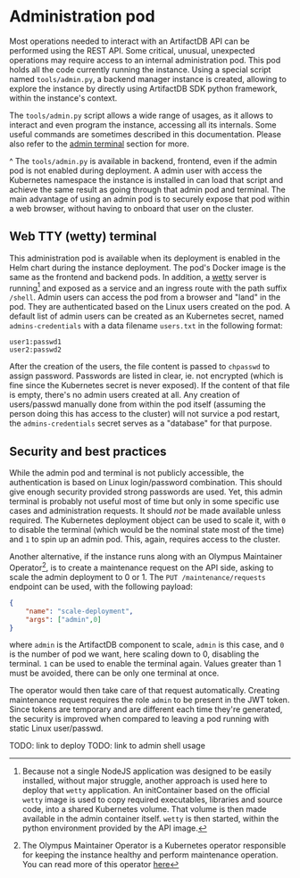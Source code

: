 # Administration pod

Most operations needed to interact with an ArtifactDB API can be performed using the REST API. Some critical, unusual,
unexpected operations may require access to an internal administration pod. This pod holds all the code currently
running the instance. Using a special script named `tools/admin.py`, a backend manager instance is created, allowing
to explore the instance by directly using ArtifactDB SDK python framework, within the instance's context.

The `tools/admin.py` script allows a wide range of usages, as it allows to interact and even program the instance,
accessing all its internals. Some useful commands are sometimes described in this documentation. Please also refer to
the [admin terminal](../usage/admin) section for more.

^ The `tools/admin.py` is available in backend, frontend, even if the admin pod is not enabled during deployment. A
admin user with access the Kubernetes namespace the instance is installed in can load that script and achieve the same
result as going through that admin pod and terminal. The main advantage of using an admin pod is to securely expose that
pod within a web browser, without having to onboard that user on the cluster.

## Web TTY (wetty) terminal

This administration pod is available when its deployment is enabled in the Helm chart during the instance deployment.
The pod's Docker image is the same as the frontend and backend pods. In addition, a
[wetty](https://github.com/butlerx/wetty) server is running[^1] and exposed as a service and an ingress route with the
path suffix `/shell`. Admin users can access the pod from a browser and "land" in the pod. They are authenticated based
on the Linux users created on the pod. A default list of admin users can be created as an Kubernetes secret, named
`admins-credentials` with a data filename `users.txt` in the following format:

```
user1:passwd1
user2:passwd2
```

After the creation of the users, the file content is passed to `chpasswd` to assign password. Passwords are listed in
clear, ie. not encrypted (which is fine since the Kubernetes secret is never exposed). If the content of that file is
empty, there's no admin users created at all. Any creation of users/passwd manually done from within the pod itself
(assuming the person doing this has access to the cluster) will not survice a pod restart, the `admins-credentials`
secret serves as a "database" for that purpose.

## Security and best practices

While the admin pod and terminal is not publicly accessible, the authentication is based on Linux login/password
combination. This should give enough security provided strong passwords are used. Yet, this admin terminal is probably
not useful most of time but only in some specific use cases and administration requests. It should *not* be made
available unless required. The Kubernetes deployment object can be used to scale it, with `0` to disable the terminal
(which would be the nominal state most of the time) and `1` to spin up an admin pod. This, again, requires access to the
cluster.

Another alternative, if the instance runs along with an Olympus Maintainer Operator[^2], is to create a maintenance
request on the API side, asking to scale the admin deployment to 0 or 1. The `PUT /maintenance/requests` endpoint can be
used, with the following payload:

```json
{
    "name": "scale-deployment",
    "args": ["admin",0]
}
```

where `admin` is the ArtifactDB component to scale, `admin` is this case, and `0` is the number of pod we want, here
scaling down to 0, disabling the terminal. `1` can be used to enable the terminal again. Values greater than 1 must be
avoided, there can be only one terminal at once.

The operator would then take care of that request automatically. Creating maintenance request requires the role `admin`
to be present in the JWT token. Since tokens are temporary and are different each time they're generated, the security
is improved when compared to leaving a pod running with static Linux user/passwd.

[^1]: Because not a single NodeJS application was designed to be easily installed, without major struggle, another
approach is used here to deploy that `wetty` application. An initContainer based on the official `wetty` image is used
to copy required executables, libraries and source code, into a shared Kubernetes volume. That volume is then made
available in the admin container itself. `wetty` is then started, within the python environment provided by the API
image.

[^2]: The Olympus Maintainer Operator is a Kubernetes operator responsible for keeping the instance healthy and perform
  maintenance operation. You can read more of this operator
  [here](https://code.roche.com/GP/Olympus/-/blob/main/books/maintainer/mo.pdf)

TODO: link to deploy
TODO: link to admin shell usage

